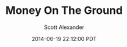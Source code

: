 ---
layout: podcast
title: "Money On The Ground"
author: Scott Alexander
description: https://slatestarcodex.com/2014/06/19/money-on-the-ground/
date: 2014-06-19 22:12:00 PDT
length: 288007
duration: 72
guid: money-on-the-ground
---